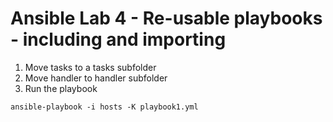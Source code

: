 # Ansible Lab 4 - Re-usable playbooks - including and importing

1. Move tasks to a tasks subfolder
2. Move handler to handler subfolder
3. Run the playbook

``` shell
ansible-playbook -i hosts -K playbook1.yml
```